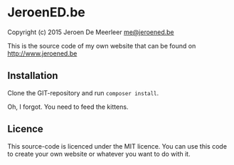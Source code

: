 # JeroenED.be
Copyright (c) 2015 Jeroen De Meerleer <me@jeroened.be>

This is the source code of my own website that can be found on http://www.jeroened.be 

## Installation

Clone the GIT-repository and run `composer install`.

Oh, I forgot. You need to feed the kittens.

## Licence

This source-code is licenced under the MIT licence. You can use this code to create your own website or whatever you want to do with it.
